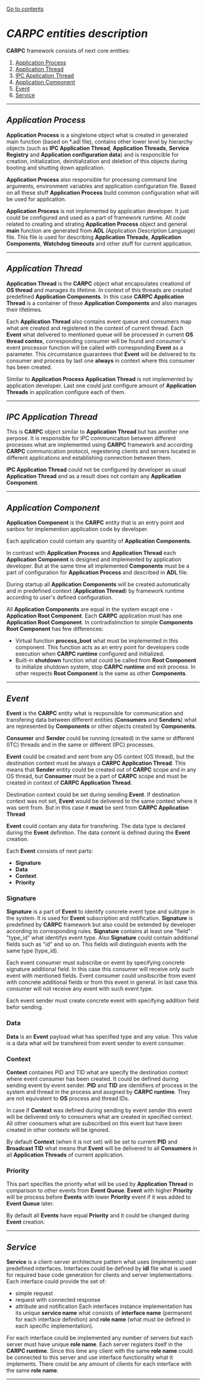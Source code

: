 [Go to contents](../README.md#table-of_contents)

# ***CARPC entities description***

**CARPC** framework consists of next core entities:
   1. [Application Process](#application-process)
   2. [Application Thread](#application-thread)
   3. [IPC Application Thread](#ipc-application-thread)
   4. [Application Component](#application-component)
   5. [Event](#event)
   6. [Service](#service)

----

## ***Application Process***

**Application Process** is a singletone object what is created in generated main function (based on *.adl file), contains other lower level by hierarchy objects (such as **IPC Application Thread**, **Application Threads**, **Service Registry** and **Application configuration data**) and is responcible for creation, initialization, deinitialization and deletion of this objects during booting and shutting down application.

**Application Process** also responsible for processing command line arguments, environment variables and application configuration file. Based on all these stuff **Application Process** build common configuration what will be used for application.

**Application Process** is not implemented by application developer. It just could be configured and used as a part of framework runtime. All code related to creating and strating **Application Process** object and general **main** function are generated from **ADL** (Application Description Language) file. This file is used for describing **Application Threads**, **Application Components**, **Watchdog timeouts** and other stuff for current application.

----

## ***Application Thread***

**Application Thread** is the **CARPC** object what encapsulates creationd of **OS thread** and manages its lifetime. In context of this threads are created predefined **Application Components**. In this case **CARPC Application Thread** is a container of these **Application Components** and also manages their lifetimes.

Each **Application Thread** also contains event queue and consumers map what are created and registered in the context of current thread. Each **Event** what delivered to mentioned queue will be processed in current **OS thread contex**, corresponding consumer will be found and consumer's event processor function will be called with corresponding **Event** as a parameter. This circumstance guarantees that **Event** will be delivered to its consumer and process by last one **always** in context where this consumer has been created.

Similar to **Application Process** **Application Thread** is not implemented by application developer. Last one could just configure amount of **Application Threads** in application configure each of them.

----

## ***IPC Application Thread***

This is **CARPC** object similar to **Application Thread** but has another one perpose. It is responsible for IPC communication between different processes what are implemented using **CARPC** framework and according **CARPC** communication protocol, regestering clients and servers located in different applications and establishing connection between them.

**IPC Application Thread** could not be configured by developer as usual **Application Thread** and as a result does not contain any **Application Component**.

----

## ***Application Component***

**Application Component** is the **CARPC** entity that is an entry point and sanbox for implemention application code by developer.

Each application could contain any quantity of **Application Components**.

In contrast with **Application Process** and **Application Thread** each **Application Component** is designed and implemented by application developer. But at the same time all implemented **Components** must be a part of configuration for **Application Process** and described in **ADL** file.

During startup all **Application Components** will be created automatically and in predefined context (**Application Thread**) by framework runtime according to user's defined configuration.

All **Application Components** are equal in the system excapt one - **Application Root Component**.
Each **CARPC** application must has one **Application Root Component**. In contradistinction to simple **Components** **Root Component** has few differences:
   - Virtual function **process_boot** what must be implemented in this component. This function acts as an entry point for developers code execution when **CARPC runtime** configured and initialized.
   - Built-in **shutdown** function what could be called from **Root Component** to initialize shutdown system, stop **CARPC runtime** and exit process.
In other respects **Root Component** is the same as other **Components**.

----

## ***Event***

**Event** is the **CARPC** entity what is recponsible for communication and transfering data between different entities (**Consumers** and **Senders**) what are represented by **Components** or other objects created by **Components**.

**Consumer** and **Sender** could be running (created) in the same or different (ITC) threads and in the same or different (IPC) processes.

**Event** could be created and sent from any OS context (OS thread), but the destination context must be always a **CARPC Application Thread**. This means that **Sender** entity could be created out of **CARPC** scope and in any OS thread, but **Consumer** must be a part of **CARPC** scope and must be created in context of **CARPC Application Thread**.

Destination context could be set during sending **Event**. If destination context was not set, **Event** would be delivered to the same context where it was sent from. But in this case it **must** be sent from **CARPC Application Thread**

**Event** could contain any data for transfering. The data type is declared during the **Event** definition. The data content is defined during the **Event** creation.


Each **Event** consists of next parts:
   - **Signature**
   - **Data**
   - **Context**
   - **Priority**

### **Signature**
**Signature** is a part of **Event** to identify concrete event type and subtype in the system. It is used for **Event** subscription and notification. **Signature** is predefined by **CARPC** framework but also could be extended by developer according to corresponding rules. **Signature** contains at least one "field": "type_id" what identifys event type. Also **Signature** could contain additional fields such as "id" and so on. This fields will distinguish events with the same type (type_id).

Each event consumer must subscribe on event by specifying concrete signature additional field. In this case this consumer will receive only such event with mentioned fields. Event consumer could unsibscribe from event with concrete additional fields or from this event in general. In last case this consumer will not receive any event with such event type.

Each event sender must create concrete event with specifying addition field befor sending.

### **Data**
**Data** is an **Event** payload what has specified type and any value. This value is a data what will be transfered from event sender to event consumer.

### **Context**
**Context** containes PID and TID what are specify the destination context where event consumer has been created. It could be defined during sending event by event sender. **PID** and **TID** are identifiers of process in the system and thread in the process and assgned by **CARPC runtime**. They are not equivalent to **OS** process and thread IDs.

In case if **Context** was defined during sending by event sender this event will be delivered only to consumers what are created in specified context. All other consumers what are subscribed on this event but have been created in other contexts will be ignored.

By default **Context** (when it is not set) will be set to current **PID** and **Broadcast TID** what means that **Event** will be delivered to all **Consumers** in all **Application Threads** of current application.

### **Priority**
This part specifies the priority what will be used by **Application Thread** in comparison to other events from **Event Queue**. **Event** with higher **Priority** will be process before **Events** with lower **Priority** event if it was added to **Event Queue** later.

By default all **Events** have equal **Priority** and it could be changed during **Event** creation.

----

## ***Service***

**Service** is a client-server architecture pattern what uses (implements) user predefined interfaces. Interfaces could be defined by **idl** file what is used for required base code generation for clients and server implementations. Each interface could provide the set of:
   - simple request
   - request with connected response
   - attribute and notification
Each interfaces instance implementation has its unique **service name** what consists of **interface name** (permanent for each interface definition) and **role name** (what must be defined in each specific implementation).

For each interface could be implemented any number of servers but each server must have unique **role name**. Each server registers itself in the **CARPC runtime**. Since this time any client with the same **role name** could be connected to this server and use interface functionality what it implements. There could be any amount of clients for each interface with the same **role name**.

----
